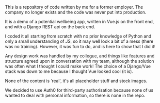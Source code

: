 This is a repository of code written by me for a former employer. The company no longer exists and the code was never put into production.

It is a demo of a potential wellbeing app, written in Vue.js on the front end, and with a Django REST api on the back end.

I coded it all starting from scratch with no prior knowledge of Python and only a small understanding of JS, so it may well look a bit of a mess (there was no training). However, it was fun to do, and is here to show that I did it!

Any design work was handled by my collegue, and things like features and structure agreed upon in conversation with my team, although the solution was often what I thought I could make work! The choice of a Django/Vue stack was down to me because I thought Vue looked cool (it is).

None of the content is 'real', it's all placeholder stuff and stock images.

We decided to use Auth0 for third-party authorisation because none of us wanted to deal with personal information, so there is none in the repo.
